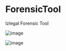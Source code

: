 # ForensicTool
Izlegal Forensic Tool 

![image](https://user-images.githubusercontent.com/77683874/172068050-c4644f87-7d54-4279-be82-4950fff74f38.png)


![image](https://user-images.githubusercontent.com/77683874/170058218-b2fa6fd5-eb88-4114-89c4-8f8b672133ab.png)
